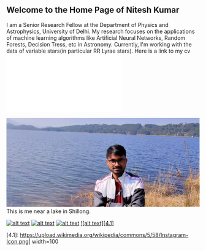 ## Welcome to the Home Page of Nitesh Kumar

I am a Senior Research Fellow at the Department of Physics and Astrophysics, University of Delhi. My research focuses on the applications of machine learning algorithms like Artificial Neural Networks, Random Forests, Decision Tress, etc in Astronomy. Currently, I'm working with the data of variable stars(in particular RR Lyrae stars).
Here is a link to my cv![](cv.pdf)

![Nitesh Kumar](IMG20211126105307.jpg)
This is me near a lake in Shillong.

<!-- display the social media buttons in your README -->
[![alt text][1.1]][1]
[![alt text][2.1]][2]
[![alt text][3.1]][3]
[![alt text][4.1]][4]

[1.1]: http://i.imgur.com/wWzX9uB.png (Follow on Twitter)
[2.1]: http://i.imgur.com/fep1WsG.png (Connect with me on Facebook)
[3.1]: http://i.imgur.com/9I6NRUm.png (Follow for codes)
[4.1]: https://upload.wikimedia.org/wikipedia/commons/5/58/Instagram-Icon.png| width=100

<!-- links to your social media accounts -->
<!-- update these accordingly -->

[1]: http://www.twitter.com/astro_nitesh
[2]: http://www.facebook.com/Nites874
[3]: http://www.github.com/niteshchandra039
[4]: https://www.instagram.com/27_nitesh
